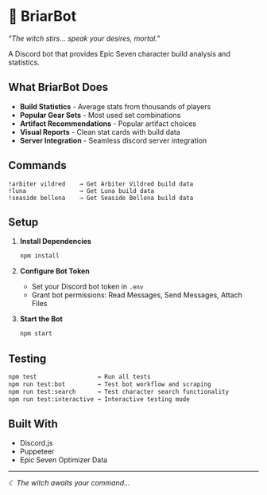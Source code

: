 # 🌙  BriarBot

*"The witch stirs... speak your desires, mortal."*

A Discord bot that provides Epic Seven character build analysis and statistics.

## What BriarBot Does

- **Build Statistics** - Average stats from thousands of players
- **Popular Gear Sets** - Most used set combinations
- **Artifact Recommendations** - Popular artifact choices
- **Visual Reports** - Clean stat cards with build data
- **Server Integration** - Seamless discord server integration


## Commands

```
!arbiter vildred    → Get Arbiter Vildred build data
!luna               → Get Luna build data
!seaside bellona    → Get Seaside Bellona build data
```

## Setup

1. **Install Dependencies**
   ```bash
   npm install
   ```

2. **Configure Bot Token**
   - Set your Discord bot token in `.env`
   - Grant bot permissions: Read Messages, Send Messages, Attach Files

3. **Start the Bot**
   ```bash
   npm start
   ```

## Testing

```bash
npm test                 → Run all tests
npm run test:bot         → Test bot workflow and scraping
npm run test:search      → Test character search functionality
npm run test:interactive → Interactive testing mode
```

## Built With

- Discord.js
- Puppeteer
- Epic Seven Optimizer Data

---

*☾ The witch awaits your command...*